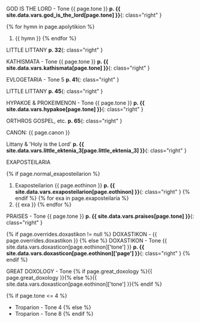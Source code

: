 GOD IS THE LORD - Tone {{ page.tone }} **p. {{ site.data.vars.god_is_the_lord[page.tone] }}**{: class="right" }

{% for hymn in page.apolytikion %}
1. {{ hymn }}
{% endfor %}

LITTLE LITTANY **p. 32**{: class="right" }

KATHISMATA - Tone {{ page.tone }} **p. {{ site.data.vars.kathismata[page.tone] }}**{: class="right" }

EVLOGETARIA - Tone 5 **p. 41**{: class="right" }

LITTLE LITTANY **p. 45**{: class="right" }

HYPAKOE & PROKEIMENON - Tone {{ page.tone }} **p. {{ site.data.vars.hypakoe[page.tone] }}**{: class="right" }

ORTHROS GOSPEL, etc. **p. 65**{: class="right" }

CANON: {{ page.canon }}

Littany & 'Holy is the Lord' **p. {{ site.data.vars.little_ektenia_3[page.little_ektenia_3] }}**{: class="right" }

EXAPOSTEILARIA

{% if page.normal_exaposteilarion %}
1. Exaposteilarion {{ page.eothinon }} **p. {{ site.data.vars.exaposteilarion[page.eothinon] }}**{: class="right" }
{% endif %}
{% for exa in page.exaposteilaria %}
1. {{ exa }}
{% endfor %}

PRAISES - Tone {{ page.tone }} **p. {{ site.data.vars.praises[page.tone] }}**{: class="right" }

{% if page.overrides.doxastikon != null %}
DOXASTIKON - {{ page.overrides.doxastikon }}
{% else %}
DOXASTIKON - Tone {{ site.data.vars.doxasticon[page.eothinon]['tone'] }} **p. {{ site.data.vars.doxasticon[page.eothinon]['page'] }}**{: class="right" }
{% endif %}

GREAT DOXOLOGY - Tone {% if page.great_doxology %}{{ page.great_doxology }}{% else %}{{ site.data.vars.doxasticon[page.eothinon]['tone'] }}{% endif %}

{% if page.tone <= 4 %}
* Troparion - Tone 4
{% else %}
* Troparion - Tone 8
{% endif %}
